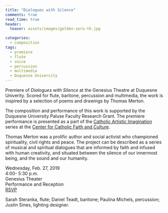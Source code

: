 ```yaml
---
title: "Dialogues with Silence"
comments: true
read_time: true
header:
  teaser: assets/images/golden-zero-th.jpg

categories:
  - composition
tags:
  - premiere
  - flute
  - voice
  - percussion
  - multimedia
  - Duquesne University
---
```


Premiere of _Dialogues with Silence_ at the Genesius Theatre at Duquesne Univerity. Scored for flute, baritone, percussion and multimedia, the work is inspired by a selection of poems and drawings by Thomas Merton.

The composition and performance of this work is supported by the Duquesne University Paluse Faculty Research Grant. The premiere performance is presented as a part of the [Catholic Artistic Imagination][CAI] series at the [Center for Catholic Faith and Culture][CCFC].

Thomas Merton was a prolific author and social activist who championed spirituality, civil rights and peace. The project can be described as a series of musical and spiritual dialogues that are informed by faith and infused with human creativity, and situated between the silence of our innermost being, and the sound and our humanity.

Wednesday, Feb. 27, 2019  
4:00- 5:30 p.m.  
Genesius Theater  
Performance and Reception  
[RSVP][rsvp]

Sarah Steranka, flute; Daniel Teadt, baritone; Paulina Michels, percussion; Justin Sines, lighting designer.

[CAI]: https://www.duq.edu/about/centers-and-institutes/center-for-catholic-faith-and-culture/programs-and-events/catholic-artistic-imagination
[CCFC]: https://www.duq.edu/about/centers-and-institutes/center-for-catholic-faith-and-culture
[rsvp]: https://form.jotform.com/83085570695972
